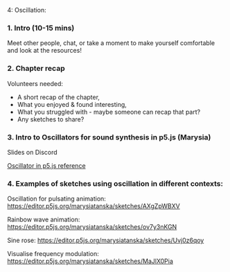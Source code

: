 4: Oscillation:

### 1. Intro (10-15 mins)
Meet other people, chat, or take a moment to make yourself comfortable and look at the resources!

### 2. Chapter recap
Volunteers needed:
- A short recap of the chapter,
- What you enjoyed & found interesting,
- What you struggled with - maybe someone can recap that part?
- Any sketches to share?

### 3. Intro to Oscillators for sound synthesis in p5.js (Marysia)
Slides on Discord

[Oscillator in p5.js reference](https://p5js.org/reference/p5.sound/p5.Oscillator/)

### 4. Examples of sketches using oscillation in different contexts:
 
Oscillation for pulsating animation:
https://editor.p5js.org/marysiatanska/sketches/AXgZpWBXV

Rainbow wave animation:
https://editor.p5js.org/marysiatanska/sketches/ov7y3nKGN

Sine rose:
https://editor.p5js.org/marysiatanska/sketches/Uvj0z6qoy

Visualise frequency modulation:
https://editor.p5js.org/marysiatanska/sketches/MaJlX0Pia

